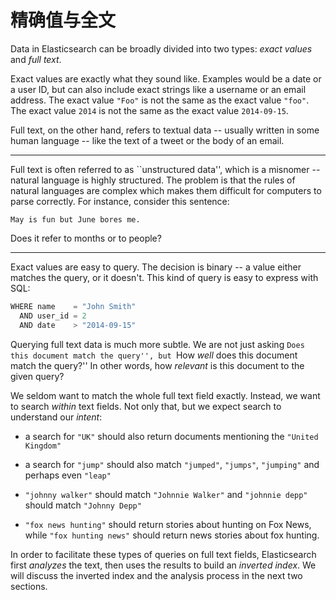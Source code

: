 # 精确值与全文

Data in Elasticsearch can be broadly divided into two types:
_exact values_ and _full text_.

Exact values are exactly what they sound like.  Examples would be a date or a
user ID, but can also include exact strings like a username or an email
address. The exact value `"Foo"` is not the same as the exact value `"foo"`.
The exact value `2014` is not the same as the exact value `2014-09-15`.

Full text, on the other hand, refers to textual data -- usually written in
some human language -- like the text of a tweet or the body of an email.

****

Full text is often referred to as ``unstructured data'', which is a misnomer
-- natural language is highly structured. The problem is that the rules of
natural languages are complex which makes them difficult for computers to
parse correctly. For instance, consider this sentence:

    May is fun but June bores me.

Does it refer to months or to people?
****

Exact values are easy to query. The decision is binary -- a value either
matches the query, or it doesn't. This kind of query is easy to express with
SQL:

```js
WHERE name    = "John Smith"
  AND user_id = 2
  AND date    > "2014-09-15"
```


Querying full text data is much more subtle. We are not just asking ``Does
this document match the query'', but ``How _well_ does this document match the
query?'' In other words, how _relevant_ is this document to the given query?

We seldom want to match the whole full text field exactly.  Instead, we want
to search *within* text fields. Not only that, but we expect search to
understand our *intent*:

* a search for `"UK"` should also return documents mentioning the `"United
  Kingdom"`

* a search for `"jump"` should also match `"jumped"`, `"jumps"`, `"jumping"`
  and perhaps even `"leap"`

* `"johnny walker"` should match `"Johnnie Walker"` and `"johnnie depp"`
  should match `"Johnny Depp"`

* `"fox news hunting"` should return stories about hunting on Fox News,
  while `"fox hunting news"` should return news stories about fox hunting.

In order to facilitate these types of queries on full text fields,
Elasticsearch first _analyzes_ the text, then uses the results to build
an _inverted index_. We will discuss the inverted index and the
analysis process in the next two sections.







